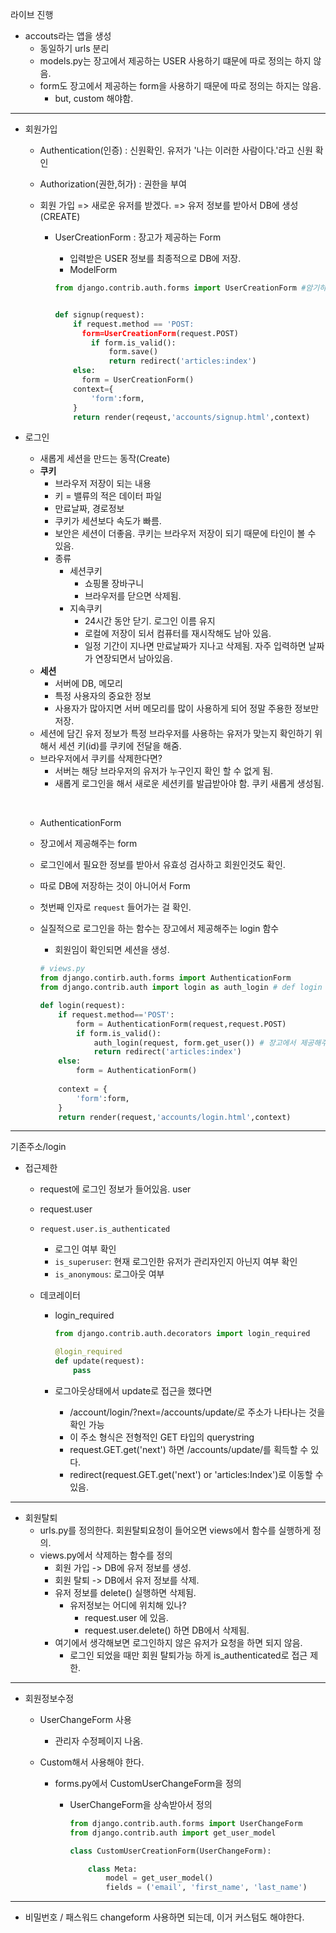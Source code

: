 라이브 진행

- accouts라는 앱을 생성
  - 동일하기 urls 분리
  - models.py는 장고에서 제공하는 USER  사용하기 떄문에 따로 정의는 하지 않음.
  - form도 장고에서 제공하는 form을 사용하기 때문에 따로 정의는 하지는 않음.
    -  but, custom 해야함.

***



- 회원가입

  - Authentication(인증) : 신원확인. 유저가 '나는 이러한 사람이다.'라고 신원 확인
  - Authorization(권한,허가) : 권한을 부여 

  - 회원 가입 => 새로운 유저를 받겠다. => 유저 정보를 받아서 DB에 생성(CREATE)

    - UserCreationForm : 장고가 제공하는 Form

      - 입력받은 USER 정보를 최종적으로 DB에 저장.
      - ModelForm

      ```python
      from django.contrib.auth.forms import UserCreationForm #암기하기
      
      
      def signup(request):
          if request.method == 'POST:
          	form=UserCreationForm(request.POST)
              if form.is_valid():
                  form.save()
                  return redirect('articles:index')
          else:
          	form = UserCreationForm()
          context={
              'form':form,
          }
          return render(reqeust,'accounts/signup.html',context)
      ```

      

- 로그인

  - 새롭게 세션을 만드는 동작(Create)
  - **쿠키**
    - 브라우저 저장이 되는 내용
    - 키 = 밸류의 적은 데이터 파일
    - 만료날짜, 경로정보
    - 쿠키가 세션보다 속도가 빠름.
    - 보안은 세션이 더좋음. 쿠키는 브라우저 저장이 되기 때문에 타인이 볼 수 있음.
    - 종류
      - 세션쿠키
        - 쇼핑몰 장바구니
        - 브라우저를 닫으면 삭제됨.
      - 지속쿠키
        - 24시간 동안 닫기. 로그인 이름 유지
        - 로컬에 저장이 되서 컴퓨터를 재시작해도 남아 있음.
        - 일정 기간이 지나면 만료날짜가 지나고 삭제됨. 자주 입력하면 날짜가 연장되면서 남아있음.
  - **세션**
    - 서버에 DB, 메모리 
    - 특정 사용자의 중요한 정보
    - 사용자가 많아지면 서버 메모리를 많이 사용하게 되어 정말 주용한 정보만 저장.
  - 세션에 담긴 유저 정보가 특정 브라우저를 사용하는 유저가 맞는지 확인하기 위해서 세션 키(id)를 쿠키에 전달을 해줌.
  - 브라우저에서 쿠키를 삭제한다면?
    - 서버는 해당 브라우저의 유저가 누구인지 확인 할 수 없게 됨.
    - 새롭게 로그인을 해서 새로운 세션키를 발급받아야 함. 쿠키 새롭게 생성됨.

  ​	

  -  AuthenticationForm

    - 장고에서 제공해주는 form
    - 로그인에서 필요한 정보를 받아서 유효성 검사하고 회원인것도 확인.
    - 따로 DB에 저장하는 것이 아니어서 Form
    - 첫번째 인자로 `request` 들어가는 걸 확인.

  - 실질적으로 로그인을 하는 함수는 장고에서 제공해주는 login 함수

    - 회원임이 확인되면 세션을 생성.

    ```python
    # views.py
    from django.contirb.auth.forms import AuthenticationForm
    from django.contrib.auth import login as auth_login # def login 이름이랑 겹쳐서 재귀현상으로 에러 발생. 이름 변경
    
    def login(request):
        if request.method=='POST':
            form = AuthenticationForm(request,request.POST)
            if form.is_valid():
                auth_login(request, form.get_user()) # 장고에서 제공해주는 함수
                return redirect('articles:index')
        else:
        	form = AuthenticationForm()
            
        context = {
            'form':form,
        }
        return render(request,'accounts/login.html',context)
    ```

    

***

기존주소/login

- 접근제한
  
  - request에 로그인 정보가 들어있음. user
  
  - request.user
  
  - `request.user.is_authenticated`
  
    - 로그인 여부 확인
    - `is_superuser`: 현재 로그인한 유저가 관리자인지 아닌지 여부 확인
    - `is_anonymous`: 로그아웃 여부
  
  - 데코레이터
  
    - login_required
  
      ```python
      from django.contrib.auth.decorators import login_required
      
      @login_required
      def update(request):
          pass
      ```
  
    - 로그아웃상태에서 update로 접근을 했다면
  
      - /account/login/?next=/accounts/update/로 주소가 나타나는 것을 확인 가능
      - 이 주소 형식은 전형적인 GET 타입의 querystring
      - request.GET.get('next') 하면 /accounts/update/를 획득할 수 있다.
      - redirect(request.GET.get('next') or 'articles:Index')로 이동할 수 있음.



---

* 회원탈퇴
  * urls.py를 정의한다. 회원탈퇴요청이 들어오면 views에서 함수를 실행하게 정의.
  * views.py에서 삭제하는 함수를 정의
    * 회원 가입 -> DB에 유저 정보를 생성.
    * 회원 탈퇴 -> DB에서 유저 정보를 삭제.
    * 유저 정보를 delete() 실행하면 삭제됨.
      * 유저정보는 어디에 위치해 있나?
        * request.user 에 있음.
        * request.user.delete() 하면 DB에서 삭제됨.
    * 여기에서 생각해보면 로그인하지 않은 유저가 요청을 하면 되지 않음.
      * 로그인 되었을 때만 회원 탈퇴가능 하게 is_authenticated로 접근 제한.

---

* 회원정보수정

  * UserChangeForm 사용

    * 관리자 수정페이지 나옴.

  * Custom해서 사용해야 한다.

    * forms.py에서 CustomUserChangeForm을 정의

      * UserChangeForm을 상속받아서 정의

        ``` python
        from django.contrib.auth.forms import UserChangeForm
        from django.contrib.auth import get_user_model
        
        class CustomUserCreationForm(UserChangeForm):
        
            class Meta:
                model = get_user_model()
                fields = ('email', 'first_name', 'last_name')
        ```



---

* 비밀번호 / 패스워드 changeform 사용하면 되는데, 이거 커스텀도 해야한다.